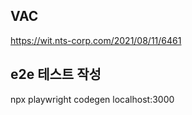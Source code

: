 ## VAC

https://wit.nts-corp.com/2021/08/11/6461

## e2e 테스트 작성

npx playwright codegen localhost:3000
